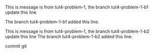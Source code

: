 This is message is from tut4-problem-1, the branch tut4-problem-1-b1 update this line

The branch tut4-problem-1-b1 added this line.

This is message is from tut4-problem-1, the branch tut4-problem-1-b2 update this line
The branch tut4-problem-1-b2 added this line.

commit git
